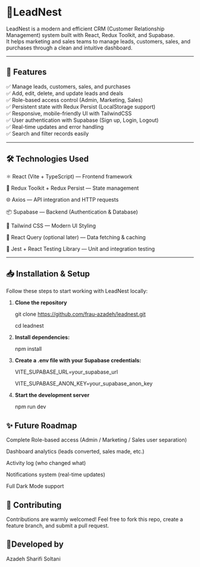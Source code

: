 # 📝LeadNest

LeadNest is a modern and efficient CRM (Customer Relationship Management) system built with React, Redux Toolkit, and Supabase.  
It helps marketing and sales teams to manage leads, customers, sales, and purchases through a clean and intuitive dashboard.

---

## 🚀 Features

✅ Manage leads, customers, sales, and purchases  
✅ Add, edit, delete, and update leads and deals  
✅ Role-based access control (Admin, Marketing, Sales)  
✅ Persistent state with Redux Persist (LocalStorage support)  
✅ Responsive, mobile-friendly UI with TailwindCSS  
✅ User authentication with Supabase (Sign up, Login, Logout)  
✅ Real-time updates and error handling  
✅ Search and filter records easily

---

## 🛠️ Technologies Used

⚛️ React (Vite + TypeScript) — Frontend framework

🛒 Redux Toolkit + Redux Persist — State management

🌐 Axios — API integration and HTTP requests

📦 Supabase — Backend (Authentication & Database)

🎨 Tailwind CSS — Modern UI Styling

🔎 React Query (optional later) — Data fetching & caching

🧪 Jest + React Testing Library — Unit and integration testing

---

## 📥 Installation & Setup

Follow these steps to start working with LeadNest locally:

1. **Clone the repository**

   git clone https://github.com/frau-azadeh/leadnest.git

   cd leadnest

2. **Install dependencies:**

   npm install

3. **Create a .env file with your Supabase credentials:**

   VITE_SUPABASE_URL=your_supabase_url
   
   VITE_SUPABASE_ANON_KEY=your_supabase_anon_key

4. **Start the development server**

   npm run dev

## ✨ Future Roadmap

Complete Role-based access (Admin / Marketing / Sales user separation)

Dashboard analytics (leads converted, sales made, etc.)

Activity log (who changed what)

Notifications system (real-time updates)

Full Dark Mode support

## 🤝 Contributing

Contributions are warmly welcomed!
Feel free to fork this repo, create a feature branch, and submit a pull request.

## 🌻Developed by

Azadeh Sharifi Soltani

